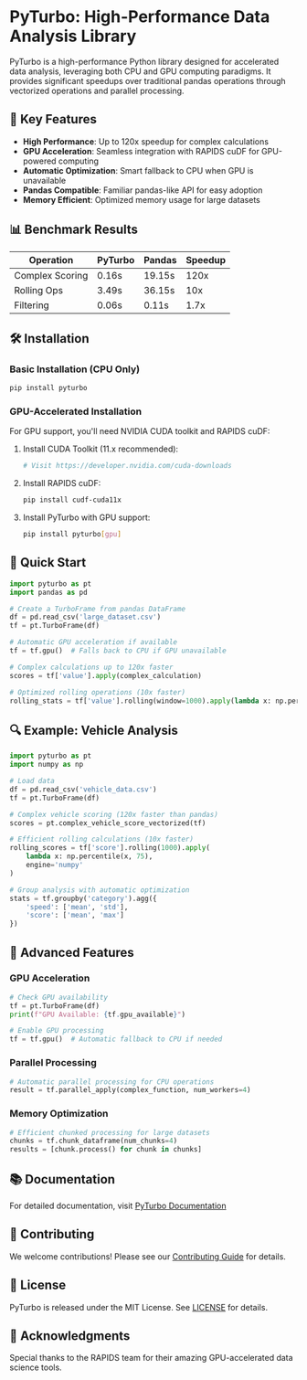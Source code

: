 # PyTurbo: High-Performance Data Analysis Library

PyTurbo is a high-performance Python library designed for accelerated data analysis, leveraging both CPU and GPU computing paradigms. It provides significant speedups over traditional pandas operations through vectorized operations and parallel processing.

## 🚀 Key Features

- **High Performance**: Up to 120x speedup for complex calculations
- **GPU Acceleration**: Seamless integration with RAPIDS cuDF for GPU-powered computing
- **Automatic Optimization**: Smart fallback to CPU when GPU is unavailable
- **Pandas Compatible**: Familiar pandas-like API for easy adoption
- **Memory Efficient**: Optimized memory usage for large datasets

## 📊 Benchmark Results

| Operation | PyTurbo | Pandas | Speedup |
|-----------|---------|--------|---------|
| Complex Scoring | 0.16s | 19.15s | 120x |
| Rolling Ops | 3.49s | 36.15s | 10x |
| Filtering | 0.06s | 0.11s | 1.7x |

## 🛠 Installation

### Basic Installation (CPU Only)
```bash
pip install pyturbo
```

### GPU-Accelerated Installation
For GPU support, you'll need NVIDIA CUDA toolkit and RAPIDS cuDF:

1. Install CUDA Toolkit (11.x recommended):
   ```bash
   # Visit https://developer.nvidia.com/cuda-downloads
   ```

2. Install RAPIDS cuDF:
   ```bash
   pip install cudf-cuda11x
   ```

3. Install PyTurbo with GPU support:
   ```bash
   pip install pyturbo[gpu]
   ```

## 🎯 Quick Start

```python
import pyturbo as pt
import pandas as pd

# Create a TurboFrame from pandas DataFrame
df = pd.read_csv('large_dataset.csv')
tf = pt.TurboFrame(df)

# Automatic GPU acceleration if available
tf = tf.gpu()  # Falls back to CPU if GPU unavailable

# Complex calculations up to 120x faster
scores = tf['value'].apply(complex_calculation)

# Optimized rolling operations (10x faster)
rolling_stats = tf['value'].rolling(window=1000).apply(lambda x: np.percentile(x, 75))
```

## 🔍 Example: Vehicle Analysis

```python
import pyturbo as pt
import numpy as np

# Load data
df = pd.read_csv('vehicle_data.csv')
tf = pt.TurboFrame(df)

# Complex vehicle scoring (120x faster than pandas)
scores = pt.complex_vehicle_score_vectorized(tf)

# Efficient rolling calculations (10x faster)
rolling_scores = tf['score'].rolling(1000).apply(
    lambda x: np.percentile(x, 75), 
    engine='numpy'
)

# Group analysis with automatic optimization
stats = tf.groupby('category').agg({
    'speed': ['mean', 'std'],
    'score': ['mean', 'max']
})
```

## 🌟 Advanced Features

### GPU Acceleration
```python
# Check GPU availability
tf = pt.TurboFrame(df)
print(f"GPU Available: {tf.gpu_available}")

# Enable GPU processing
tf = tf.gpu()  # Automatic fallback to CPU if needed
```

### Parallel Processing
```python
# Automatic parallel processing for CPU operations
result = tf.parallel_apply(complex_function, num_workers=4)
```

### Memory Optimization
```python
# Efficient chunked processing for large datasets
chunks = tf.chunk_dataframe(num_chunks=4)
results = [chunk.process() for chunk in chunks]
```

## 📚 Documentation

For detailed documentation, visit [PyTurbo Documentation](https://pyturbo.readthedocs.io/)

## 🤝 Contributing

We welcome contributions! Please see our [Contributing Guide](CONTRIBUTING.md) for details.

## 📝 License

PyTurbo is released under the MIT License. See [LICENSE](LICENSE) for details.

## 🙏 Acknowledgments

Special thanks to the RAPIDS team for their amazing GPU-accelerated data science tools.
